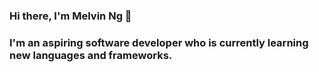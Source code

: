 ### Hi there, I'm Melvin Ng 👋

<h3>I'm an aspiring software developer who is currently learning new languages and frameworks.</h3>

<!--
**melvincwng/melvincwng** is a ✨ _special_ ✨ repository because its `README.md` (this file) appears on your GitHub profile.

Here are some ideas to get you started:

- 🔭 I’m currently working on ...
- 🌱 I’m currently learning ...
- 👯 I’m looking to collaborate on ...
- 🤔 I’m looking for help with ...
- 💬 Ask me about ...
- 📫 How to reach me: ...
- 😄 Pronouns: ...
- ⚡ Fun fact: ...
-->


<a href="https://camo.githubusercontent.com/b040032cfd41901247f08fd2a353d9810ef9ea525625a1a399e531d2d4095ed5/68747470733a2f2f696d672e736869656c64732e696f2f62616467652f507974686f6e2d3337373641423f6c6f676f3d507974686f6e266c6f676f436f6c6f723d464646464646267374796c653d666f722d7468652d6261646765"></a>
